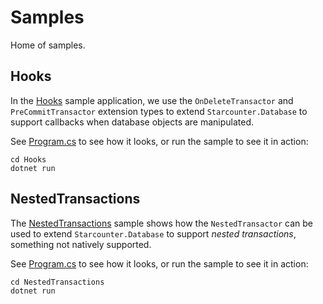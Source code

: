# Samples
Home of samples.

## Hooks
In the [Hooks](./Hooks) sample application, we use the `OnDeleteTransactor` and `PreCommitTransactor` extension types to extend `Starcounter.Database` to support callbacks when database objects are manipulated.

See [Program.cs](./Hooks/Program.cs) to see how it looks, or run the sample to see it in action:

```
cd Hooks
dotnet run
```

## NestedTransactions
The [NestedTransactions](./NestedTransactions) sample shows how the `NestedTransactor` can be used to extend `Starcounter.Database` to support _nested transactions_, something not natively supported.

See [Program.cs](./NestedTransactions/Program.cs) to see how it looks, or run the sample to see it in action:

```
cd NestedTransactions
dotnet run
```